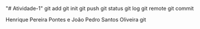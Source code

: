 "# Atividade-1" 
git add
git init
git push
git status
git log
git remote
git commit

Henrique Pereira Pontes e João Pedro Santos Oliveira
git
